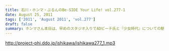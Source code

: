 ```yaml
---
title: 石川・ホンマ・ぶるんのBe-SIDE Your Life! vol.277-1
date: August 25, 2011
tags: ['2011', 'August 2011', 'vol.277']
draft: false
summary: ホンマさん本日は、早めのスタジオ入りでADビーチ氏と『少女時代』についての魅力についてキモキモトーク。これってどんなもんだろう・・・NAMAE
---
```


http://project-phi.ddo.jp/ishikawa/ishikawa277_1.mp3